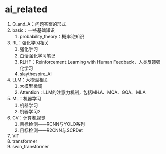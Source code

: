 # ai_related
1. Q_and_A：问题答案的形式
2. basic：一些基础知识
   1. probability_theory：概率论知识
3. RL：强化学习相关
   1. 强化学习
   2. 白话强化学习笔记
   3. RLHF：Reinforcement Learning with Human Feedback，人类反馈强化学习
   4. slaythespire_AI
4. LLM：大模型相关
   1. 大模型微调
   2. Attention：LLM的注意力机制，包括MHA、MQA、GQA、MLA
5. ML：机器学习
   1. 机器学习
   2. 机器学习2
6. CV：计算机视觉
   1. 目标检测——RCNN与YOLO系列
   2. 目标检测——R2CNN与SCRDet
7. ViT
8. transformer
9. swin_transformer